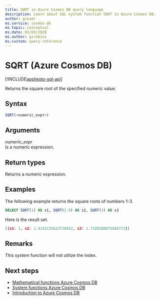 ```yaml
---
title: SQRT in Azure Cosmos DB query language
description: Learn about SQL system function SQRT in Azure Cosmos DB.
author: ginamr
ms.service: cosmos-db
ms.topic: conceptual
ms.date: 03/03/2020
ms.author: girobins
ms.custom: query-reference
---
```

# SQRT (Azure Cosmos DB)
[!INCLUDE[appliesto-sql-api](includes/appliesto-sql-api.md)]

 Returns the square root of the specified numeric value.  
  
## Syntax
  
```sql
SQRT(<numeric_expr>)  
```  
  
## Arguments
  
*numeric_expr*  
   Is a numeric expression.  
  
## Return types
  
  Returns a numeric expression.  
  
## Examples
  
  The following example returns the square roots of numbers 1-3.  
  
```sql
SELECT SQRT(1) AS s1, SQRT(2.0) AS s2, SQRT(3) AS s3  
```  
  
 Here is the result set.  
  
```json
[{s1: 1, s2: 1.4142135623730952, s3: 1.7320508075688772}]  
```  

## Remarks

This system function will not utilize the index.

## Next steps

- [Mathematical functions Azure Cosmos DB](sql-query-mathematical-functions.md)
- [System functions Azure Cosmos DB](sql-query-system-functions.md)
- [Introduction to Azure Cosmos DB](introduction.md)
